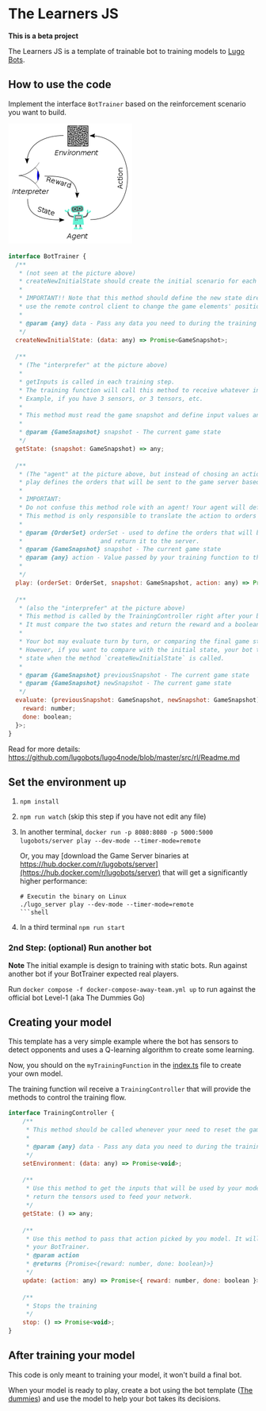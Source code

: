 # The Learners JS

**This is a beta project**

The Learners JS is a template of trainable bot to training models to [Lugo Bots](https://beta.lugobots.dev/).

## How to use the code

Implement the interface `BotTrainer` based on the reinforcement scenario you want to build.

![Drag Racing](reinforcement_learning_diagram.png)

```javascript
interface BotTrainer {
  /**
   * (not seen at the picture above)
   * createNewInitialState should create the initial scenario for each game.
   *
   * IMPORTANT!! Note that this method should define the new state directly on the game server. So you MUST
   * use the remote control client to change the game elements' position/state
   *
   * @param {any} data - Pass any data you need to during the training session
   */
  createNewInitialState: (data: any) => Promise<GameSnapshot>;
  
  /**
   * (The "interprefer" at the picture above)
   * 
   * getInputs is called in each training step.
   * The training function will call this method to receive whatever inputs you want to use in your neural network.
   * Example, if you have 3 sensors, or 3 tensors, etc.
   *
   * This method must read the game snapshot and define input values and return it
   *
   * @param {GameSnapshot} snapshot - The current game state
   */
  getState: (snapshot: GameSnapshot) => any;
  
  /**
   * (The "agent" at the picture above, but instead of chosing an action, executes it on the environment (game))
   * play defines the orders that will be sent to the game server based on the `action` sent by your training function.
   *
   * IMPORTANT:
   * Do not confuse this method role with an agent! Your agent will define the `action` inside your training function.
   * This method is only responsible to translate the action to orders and send them
   *
   * @param {OrderSet} orderSet - used to define the orders that will be sent to the server. Your bot should set the orders
   *                      and return it to the server.
   * @param {GameSnapshot} snapshot - The current game state
   * @param {any} action - Value passed by your training function to the TrainingController `update` method
   *
   */
  play: (orderSet: OrderSet, snapshot: GameSnapshot, action: any) => Promise<OrderSet>;
  
  /**
   * (also the "interprefer" at the picture above)
   * This method is called by the TrainingController right after your bot play a turn of the game.
   * It must compare the two states and return the reward and a boolean `done` to indicate that the game each the end.
   *
   * Your bot may evaluate turn by turn, or comparing the final game state to the initial state.
   * However, if you want to compare with the initial state, your bot trainer will have to store the initial
   * state when the method `createNewInitialState` is called.
   *
   * @param {GameSnapshot} previousSnapshot - The current game state
   * @param {GameSnapshot} newSnapshot - The current game state
   */
  evaluate: (previousSnapshot: GameSnapshot, newSnapshot: GameSnapshot) => Promise<{
    reward: number;
    done: boolean;
  }>;
}

```
Read for more details: https://github.com/lugobots/lugo4node/blob/master/src/rl/Readme.md

## Set the environment up

1. `npm install`
2. `npm run watch` (skip this step if you have not edit any file)
3. In another terminal, `docker run -p 8080:8080 -p 5000:5000 lugobots/server play --dev-mode --timer-mode=remote`

   Or, you may [download the Game Server binaries at https://hub.docker.com/r/lugobots/server](https://hub.docker.com/r/lugobots/server) that will get a significantly higher performance:
    ```shell
    # Executin the binary on Linux
    ./lugo_server play --dev-mode --timer-mode=remote
    ```shell
4. In a third terminal `npm run start`


### 2nd Step: (optional) Run another bot

**Note** The initial example is design to training with static bots. Run against another bot if your BotTrainer expected real players.

Run `docker compose -f docker-compose-away-team.yml up` to run against the official bot Level-1 (aka The Dummies Go)


## Creating your model

This template has a very simple example where the bot has sensors to detect opponents and uses a Q-learning algorithm to create some learning.

Now, you should on the `myTrainingFunction` in the [index.ts](src/index.ts) file to create your own model.

The training function wil receive a `TrainingController` that will provide the methods to control the training flow. 


```javascript
interface TrainingController {
    /**
     * This method should be called whenever your need to reset the game to an initial state.
     *
     * @param {any} data - Pass any data you need to during the training session
     */
    setEnvironment: (data: any) => Promise<void>;

    /**
     * Use this method to get the inputs that will be used by your model. E.g. if you are using tensor flow, you may
     * return the tensors used to feed your network.
     */
    getState: () => any;

    /**
     * Use this method to pass that action picked by you model. It will return the reward and `done` values got from
     * your BotTrainer.
     * @param action
     * @returns {Promise<{reward: number, done: boolean}>}
     */
    update: (action: any) => Promise<{ reward: number, done: boolean }>;

    /**
     * Stops the training
     */
    stop: () => Promise<void>;
}
```

## After training your model

This code is only meant to training your model, it won't build a final bot.


When your model is ready to play, create a bot using the bot template ([The dummies](https://github.com/lugobots/the-dummies-js)) and use the model
to help your bot takes its decisions.
